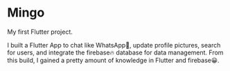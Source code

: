 # Mingo

My first Flutter project.

I built a Flutter App to chat like WhatsApp🤙, update profile pictures, search for users, and integrate the firebase🔥 database for data management. From this build, I gained a pretty amount of knowledge in Flutter and firebase😀.
